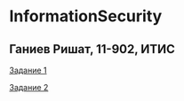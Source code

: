 # InformationSecurity

## Ганиев Ришат, 11-902, ИТИС

[Задание 1](https://github.com/rishat19/InformationSecurity/tree/main/Task01/src/main/java)

[Задание 2](https://github.com/rishat19/InformationSecurity/tree/main/Task02/src/main/java)
